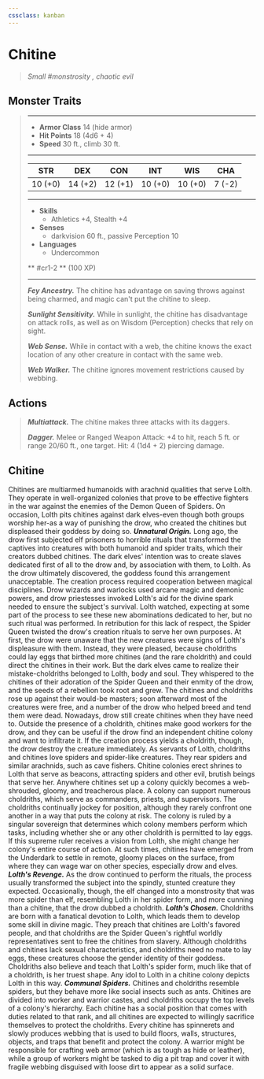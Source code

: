 ```yaml
---
cssclass: kanban
---
```


# Chitine
>*Small #monstrosity , chaotic evil*
## Monster Traits
>___
>- **Armor Class** 14 (hide armor)
>- **Hit Points** 18 (4d6 + 4)
>- **Speed** 30 ft., climb 30 ft.
>___
>|STR|DEX|CON|INT|WIS|CHA|
>|:---:|:---:|:---:|:---:|:---:|:---:|
>|10 (+0)|14 (+2)|12 (+1)|10 (+0)|10 (+0)|7 (-2)|
>___
>- **Skills**
>	 - Athletics +4, Stealth +4
>- **Senses**
>	 - darkvision 60 ft., passive Perception 10
>- **Languages**
>	 - Undercommon
>
> ** #cr1-2 ** (100 XP)
>___
>***Fey Ancestry.*** The chitine has advantage on saving throws against being charmed, and magic can't put the chitine to sleep.  
>
>***Sunlight Sensitivity.*** While in sunlight, the chitine has disadvantage on attack rolls, as well as on Wisdom (Perception) checks that rely on sight.  
>
>***Web Sense.*** While in contact with a web, the chitine knows the exact location of any other creature in contact with the same web.  
>
>***Web Walker.*** The chitine ignores movement restrictions caused by webbing.  
>
## Actions
>***Multiattack.*** The chitine makes three attacks with its daggers.  
>
>***Dagger.*** Melee  or Ranged Weapon Attack: +4 to hit, reach 5 ft. or range 20/60 ft., one target. Hit: 4 (1d4 + 2) piercing damage.
## Chitine
Chitines are multiarmed humanoids with arachnid qualities that serve Lolth. They operate in well-organized colonies that prove to be effective fighters in the war against the enemies of the Demon Queen of Spiders. On occasion, Lolth pits chitines against dark elves-even though both groups worship her-as a way of punishing the drow, who created the chitines but displeased their goddess by doing so.
***Unnatural Origin.***  Long ago, the drow first subjected elf prisoners to horrible rituals that transformed the captives into creatures with both humanoid and spider traits, which their creators dubbed chitines. The dark elves' intention was to create slaves dedicated first of all to the drow and, by association with them, to Lolth. As the drow ultimately discovered, the goddess found this arrangement unacceptable.
The creation process required cooperation between magical disciplines. Drow wizards and warlocks used arcane magic and demonic powers, and drow priestesses invoked Lolth's aid for the divine spark needed to ensure the subject's survival. Lolth watched, expecting at some part of the process to see these new abominations dedicated to her, but no such ritual was performed. In retribution for this lack of respect, the Spider Queen twisted the drow's creation rituals to serve her own purposes.
At first, the drow were unaware that the new creatures were signs of Lolth's displeasure with them. Instead, they were pleased, because choldriths could lay eggs that birthed more chitines (and the rare choldrith) and could direct the chitines in their work. But the dark elves came to realize their mistake-choldriths belonged to Lolth, body and soul. They whispered to the chitines of their adoration of the Spider Queen and their enmity of the drow, and the seeds of a rebellion took root and grew. The chitines and choldriths rose up against their would-be masters; soon afterward most of the creatures were free, and a number of the drow who helped breed and tend them were dead.
Nowadays, drow still create chitines when they have need to. Outside the presence of a choldrith, chitines make good workers for the drow, and they can be useful if the drow find an independent chitine colony and want to infiltrate it. If the creation process yields a choldrith, though, the drow destroy the creature immediately.
As servants of Lolth, choldriths and chitines love spiders and spider-like creatures. They rear spiders and similar arachnids, such as cave fishers. Chitine colonies erect shrines to Lolth that serve as beacons, attracting spiders and other evil, brutish beings that serve her. Anywhere chitines set up a colony quickly becomes a web-shrouded, gloomy, and treacherous place.
A colony can support numerous choldriths, which serve as commanders, priests, and supervisors. The choldriths continually jockey for position, although they rarely confront one another in a way that puts the colony at risk. The colony is ruled by a singular sovereign that determines which colony members perform which tasks, including whether she or any other choldrith is permitted to lay eggs. If this supreme ruler receives a vision from Lolth, she might change her colony's entire course of action. At such times, chitines have emerged from the Underdark to settle in remote, gloomy places on the surface, from where they can wage war on other species, especially drow and elves.
***Lolth's Revenge.***  As the drow continued to perform the rituals, the process usually transformed the subject into the spindly, stunted creature they expected. Occasionally, though, the elf changed into a monstrosity that was more spider than elf, resembling Lolth in her spider form, and more cunning than a chitine, that the drow dubbed a choldrith.
***Lolth's Chosen.***  Choldriths are born with a fanatical devotion to Lolth, which leads them to develop some skill in divine magic. They preach that chitines are Lolth's favored people, and that choldriths are the Spider Queen's rightful worldly representatives sent to free the chitines from slavery. Although choldriths and chitines lack sexual characteristics, and choldriths need no mate to lay eggs, these creatures choose the gender identity of their goddess. Choldriths also believe and teach that Lolth's spider form, much like that of a choldrith, is her truest shape. Any idol to Lolth in a chitine colony depicts Lolth in this way.
***Communal Spiders.***  Chitines and choldriths resemble spiders, but they behave more like social insects such as ants. Chitines are divided into worker and warrior castes, and choldriths occupy the top levels of a colony's hierarchy. Each chitine has a social position that comes with duties related to that rank, and all chitines are expected to willingly sacrifice themselves to protect the choldriths. Every chitine has spinnerets and slowly produces webbing that is used to build floors, walls, structures, objects, and traps that benefit and protect the colony. A warrior might be responsible for crafting web armor (which is as tough as hide or leather), while a group of workers might be tasked to dig a pit trap and cover it with fragile webbing disguised with loose dirt to appear as a solid surface.
